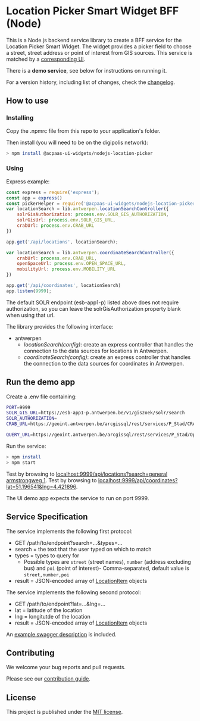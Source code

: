 # Location Picker Smart Widget BFF (Node)

This is a Node.js backend service library to create a BFF service for the Location Picker Smart Widget. The widget provides a picker field to choose a street, street address or point of interest from GIS sources. This service is matched by a [corresponding UI](https://github.com/digipolisantwerp/location-picker_widget_angular).

There is a **demo service**, see below for instructions on running it.

For a version history, including list of changes, check the [changelog](CHANGELOG.md).

## How to use

### Installing

Copy the .npmrc file from this repo to your application's folder.

Then install (you will need to be on the digipolis network):

```sh
> npm install @acpaas-ui-widgets/nodejs-location-picker
```

### Using

Express example:

```js
const express = require('express');
const app = express()
const pickerHelper = require('@acpaas-ui-widgets/nodejs-location-picker');
var locationSearch = lib.antwerpen.locationSearchController({
    solrGisAuthorization: process.env.SOLR_GIS_AUTHORIZATION,
    solrGisUrl: process.env.SOLR_GIS_URL,
    crabUrl: process.env.CRAB_URL
})

app.get('/api/locations', locationSearch);

var locationSearch = lib.antwerpen.coordinateSearchController({
    crabUrl: process.env.CRAB_URL,
    openSpaceUrl: process.env.OPEN_SPACE_URL,
    mobilityUrl: process.env.MOBILITY_URL
})

app.get('/api/coordinates', locationSearch)
app.listen(9999);
```

The default SOLR endpoint (esb-app1-p) listed above does not require authorization, so you can leave the solrGisAuthorization property blank when using that url.

The library provides the following interface:

- antwerpen
  - *locationSearch(config)*: create an express controller that handles the connection to the data sources for locations in Antwerpen.
  - *coordinateSearch(config)*: create an express controller that handles the connection to the data sources for coordinates in Antwerpen.

## Run the demo app

Create a .env file containing:

```sh
PORT=9999
SOLR_GIS_URL=https://esb-app1-p.antwerpen.be/v1/giszoek/solr/search
SOLR_AUTHORIZATION=
CRAB_URL=https://geoint.antwerpen.be/arcgissql/rest/services/P_Stad/CRAB_adresposities/MapServer/0/query

QUERY_URL=https://geoint.antwerpen.be/arcgissql/rest/services/P_Stad/Open_ruimte/Mapserver/identify
```

Run the service:

```sh
> npm install
> npm start
```

Test by browsing to [localhost:9999/api/locations?search=general armstrongweg 1](http://localhost:9999/api/locations?search=generaal%20armstrongweg%201).
Test by browsing to [localhost:9999/api/coordinates?lat=51.196541&lng=4.421896](http://localhost:9999/api/coordinates?lng=51.196541&lat=4.421896).

The UI demo app expects the service to run on port 9999.

## Service Specification

The service implements the following first protocol:

- GET /path/to/endpoint?search=...&types=...
- search = the text that the user typed on which to match
- types = types to query for
  - Possible types are `street` (street names), `number` (address excluding bus) and `poi` (point of interest)- Comma-separated, default value is `street,number,poi`
- result = JSON-encoded array of [LocationItem](src/types.ts) objects

The service implements the following second protocol:

- GET /path/to/endpoint?lat=...&lng=...
- lat = latitude of the location
- lng = longitutde of the location
- result = JSON-encoded array of [LocationItem](src/types.ts) objects

An [example swagger description](swagger-example.json) is included.

## Contributing

We welcome your bug reports and pull requests.

Please see our [contribution guide](CONTRIBUTING.md).

## License

This project is published under the [MIT license](LICENSE.md).
